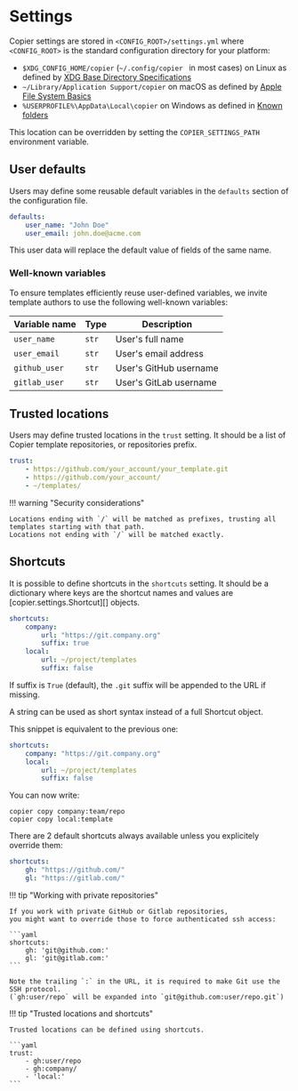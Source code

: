# Settings

Copier settings are stored in `<CONFIG_ROOT>/settings.yml` where `<CONFIG_ROOT>` is the
standard configuration directory for your platform:

-   `$XDG_CONFIG_HOME/copier` (`~/.config/copier ` in most cases) on Linux as defined by
    [XDG Base Directory Specifications](https://specifications.freedesktop.org/basedir-spec/basedir-spec-latest.html)
-   `~/Library/Application Support/copier` on macOS as defined by
    [Apple File System Basics](https://developer.apple.com/library/archive/documentation/FileManagement/Conceptual/FileSystemProgrammingGuide/FileSystemOverview/FileSystemOverview.html)
-   `%USERPROFILE%\AppData\Local\copier` on Windows as defined in
    [Known folders](https://docs.microsoft.com/en-us/windows/win32/shell/known-folders)

This location can be overridden by setting the `COPIER_SETTINGS_PATH` environment
variable.

## User defaults

Users may define some reusable default variables in the `defaults` section of the
configuration file.

```yaml title="<CONFIG_ROOT>/settings.yml"
defaults:
    user_name: "John Doe"
    user_email: john.doe@acme.com
```

This user data will replace the default value of fields of the same name.

### Well-known variables

To ensure templates efficiently reuse user-defined variables, we invite template authors
to use the following well-known variables:

| Variable name | Type  | Description            |
| ------------- | ----- | ---------------------- |
| `user_name`   | `str` | User's full name       |
| `user_email`  | `str` | User's email address   |
| `github_user` | `str` | User's GitHub username |
| `gitlab_user` | `str` | User's GitLab username |

## Trusted locations

Users may define trusted locations in the `trust` setting. It should be a list of Copier
template repositories, or repositories prefix.

```yaml
trust:
    - https://github.com/your_account/your_template.git
    - https://github.com/your_account/
    - ~/templates/
```

!!! warning "Security considerations"

    Locations ending with `/` will be matched as prefixes, trusting all templates starting with that path.
    Locations not ending with `/` will be matched exactly.

## Shortcuts

It is possible to define shortcuts in the `shortcuts` setting. It should be a dictionary
where keys are the shortcut names and values are [copier.settings.Shortcut][] objects.

```yaml
shortcuts:
    company:
        url: "https://git.company.org"
        suffix: true
    local:
        url: ~/project/templates
        suffix: false
```

If suffix is `True` (default), the `.git` suffix will be appended to the URL if missing.

A string can be used as short syntax instead of a full Shortcut object.

This snippet is equivalent to the previous one:

```yaml
shortcuts:
    company: "https://git.company.org"
    local:
        url: ~/project/templates
        suffix: false
```

You can now write:

```shell
copier copy company:team/repo
copier copy local:template
```

There are 2 default shortcuts always available unless you explicitely override them:

```yaml
shortcuts:
    gh: "https://github.com/"
    gl: "https://gitlab.com/"
```

!!! tip "Working with private repositories"

    If you work with private GitHub or Gitlab repositories,
    you might want to override those to force authenticated ssh access:

    ```yaml
    shortcuts:
        gh: 'git@github.com:'
        gl: 'git@gitlab.com:'
    ```

    Note the trailing `:` in the URL, it is required to make Git use the SSH protocol.
    (`gh:user/repo` will be expanded into `git@github.com:user/repo.git`)

!!! tip "Trusted locations and shortcuts"

    Trusted locations can be defined using shortcuts.

    ```yaml
    trust:
        - gh:user/repo
        - gh:company/
        - 'local:'
    ```
